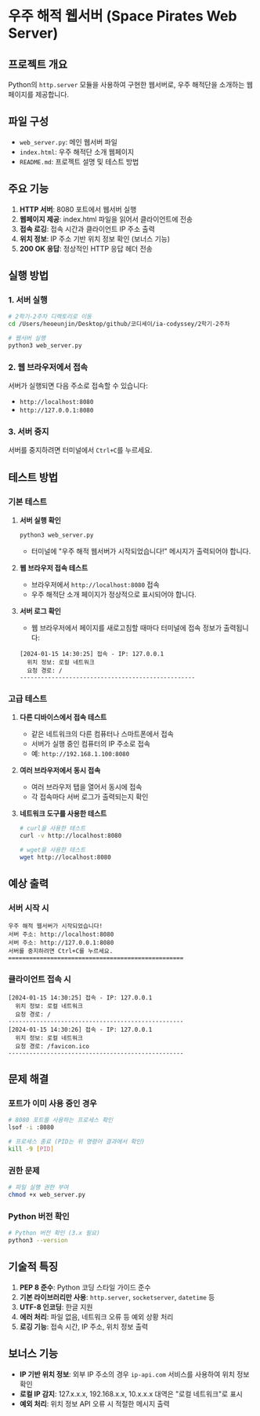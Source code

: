 # 우주 해적 웹서버 (Space Pirates Web Server)

## 프로젝트 개요
Python의 `http.server` 모듈을 사용하여 구현한 웹서버로, 우주 해적단을 소개하는 웹페이지를 제공합니다.

## 파일 구성
- `web_server.py`: 메인 웹서버 파일
- `index.html`: 우주 해적단 소개 웹페이지
- `README.md`: 프로젝트 설명 및 테스트 방법

## 주요 기능
1. **HTTP 서버**: 8080 포트에서 웹서버 실행
2. **웹페이지 제공**: index.html 파일을 읽어서 클라이언트에 전송
3. **접속 로깅**: 접속 시간과 클라이언트 IP 주소 출력
4. **위치 정보**: IP 주소 기반 위치 정보 확인 (보너스 기능)
5. **200 OK 응답**: 정상적인 HTTP 응답 헤더 전송

## 실행 방법

### 1. 서버 실행
```bash
# 2학기-2주차 디렉토리로 이동
cd /Users/heoeunjin/Desktop/github/코디세이/ia-codyssey/2학기-2주차

# 웹서버 실행
python3 web_server.py
```

### 2. 웹 브라우저에서 접속
서버가 실행되면 다음 주소로 접속할 수 있습니다:
- `http://localhost:8080`
- `http://127.0.0.1:8080`

### 3. 서버 중지
서버를 중지하려면 터미널에서 `Ctrl+C`를 누르세요.

## 테스트 방법

### 기본 테스트
1. **서버 실행 확인**
   ```bash
   python3 web_server.py
   ```
   - 터미널에 "우주 해적 웹서버가 시작되었습니다!" 메시지가 출력되어야 합니다.

2. **웹 브라우저 접속 테스트**
   - 브라우저에서 `http://localhost:8080` 접속
   - 우주 해적단 소개 페이지가 정상적으로 표시되어야 합니다.

3. **서버 로그 확인**
   - 웹 브라우저에서 페이지를 새로고침할 때마다 터미널에 접속 정보가 출력됩니다:
   ```
   [2024-01-15 14:30:25] 접속 - IP: 127.0.0.1
     위치 정보: 로컬 네트워크
     요청 경로: /
   --------------------------------------------------
   ```

### 고급 테스트

1. **다른 디바이스에서 접속 테스트**
   - 같은 네트워크의 다른 컴퓨터나 스마트폰에서 접속
   - 서버가 실행 중인 컴퓨터의 IP 주소로 접속
   - 예: `http://192.168.1.100:8080`

2. **여러 브라우저에서 동시 접속**
   - 여러 브라우저 탭을 열어서 동시에 접속
   - 각 접속마다 서버 로그가 출력되는지 확인

3. **네트워크 도구를 사용한 테스트**
   ```bash
   # curl을 사용한 테스트
   curl -v http://localhost:8080
   
   # wget을 사용한 테스트
   wget http://localhost:8080
   ```

## 예상 출력

### 서버 시작 시
```
우주 해적 웹서버가 시작되었습니다!
서버 주소: http://localhost:8080
서버 주소: http://127.0.0.1:8080
서버를 중지하려면 Ctrl+C를 누르세요.
==================================================
```

### 클라이언트 접속 시
```
[2024-01-15 14:30:25] 접속 - IP: 127.0.0.1
  위치 정보: 로컬 네트워크
  요청 경로: /
--------------------------------------------------
[2024-01-15 14:30:26] 접속 - IP: 127.0.0.1
  위치 정보: 로컬 네트워크
  요청 경로: /favicon.ico
--------------------------------------------------
```

## 문제 해결

### 포트가 이미 사용 중인 경우
```bash
# 8080 포트를 사용하는 프로세스 확인
lsof -i :8080

# 프로세스 종료 (PID는 위 명령어 결과에서 확인)
kill -9 [PID]
```

### 권한 문제
```bash
# 파일 실행 권한 부여
chmod +x web_server.py
```

### Python 버전 확인
```bash
# Python 버전 확인 (3.x 필요)
python3 --version
```

## 기술적 특징

1. **PEP 8 준수**: Python 코딩 스타일 가이드 준수
2. **기본 라이브러리만 사용**: `http.server`, `socketserver`, `datetime` 등
3. **UTF-8 인코딩**: 한글 지원
4. **에러 처리**: 파일 없음, 네트워크 오류 등 예외 상황 처리
5. **로깅 기능**: 접속 시간, IP 주소, 위치 정보 출력

## 보너스 기능
- **IP 기반 위치 정보**: 외부 IP 주소의 경우 `ip-api.com` 서비스를 사용하여 위치 정보 확인
- **로컬 IP 감지**: 127.x.x.x, 192.168.x.x, 10.x.x.x 대역은 "로컬 네트워크"로 표시
- **예외 처리**: 위치 정보 API 오류 시 적절한 메시지 출력

